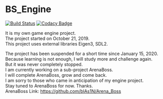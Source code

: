 # BS_Engine

[![Build Status](https://travis-ci.org/blAs1N/BS_Engine.svg?branch=master)](https://travis-ci.org/blAs1N/BS_Engine)
[![Codacy Badge](https://api.codacy.com/project/badge/Grade/4db8f194e3bc4a36a55ae80232565745)](https://www.codacy.com/manual/blAs1N/BS_Engine?utm_source=github.com&amp;utm_medium=referral&amp;utm_content=blAs1N/BS_Engine&amp;utm_campaign=Badge_Grade)

It is my own game engine project.  
The project started on October 21, 2019.  
This project uses external libraries Eigen3, SDL2.  

The project has been suspended for a short time since January 15, 2020.  
Because learning is not enough, I will study more and challenge again.  
But it was never completely stopped.  
I am currently working on a sub-project ArenaBoss.  
I will complete ArenaBoss, grow and come back.  
I am sorry to those who came in anticipation of my engine project.  
Stay tuned to ArenaBoss for now. Thanks.  
ArenaBoss Link: https://github.com/blAs1N/Arena_Boss  

